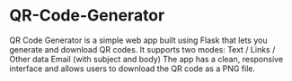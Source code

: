 # QR-Code-Generator
QR Code Generator is a simple web app built using Flask that lets you generate and download QR codes. It supports two modes:  Text / Links / Other data  Email (with subject and body)  The app has a clean, responsive interface and allows users to download the QR code as a PNG file.
